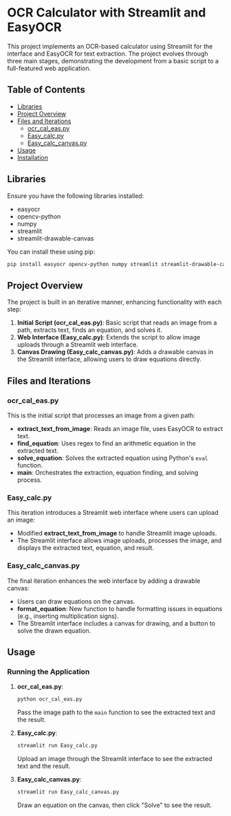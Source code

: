 # OCR Calculator with Streamlit and EasyOCR

This project implements an OCR-based calculator using Streamlit for the interface and EasyOCR for text extraction. The project evolves through three main stages, demonstrating the development from a basic script to a full-featured web application.

## Table of Contents
- [Libraries](#libraries)
- [Project Overview](#project-overview)
- [Files and Iterations](#files-and-iterations)
  - [ocr_cal_eas.py](#ocr_cal_easpy)
  - [Easy_calc.py](#easy_calcpy)
  - [Easy_calc_canvas.py](#easy_calc_canvaspy)
- [Usage](#usage)
- [Installation](#installation)

## Libraries
Ensure you have the following libraries installed:
- easyocr
- opencv-python
- numpy
- streamlit
- streamlit-drawable-canvas

You can install these using pip:
```sh
pip install easyocr opencv-python numpy streamlit streamlit-drawable-canvas
```

## Project Overview
The project is built in an iterative manner, enhancing functionality with each step:
1. **Initial Script (ocr_cal_eas.py)**: Basic script that reads an image from a path, extracts text, finds an equation, and solves it.
2. **Web Interface (Easy_calc.py)**: Extends the script to allow image uploads through a Streamlit web interface.
3. **Canvas Drawing (Easy_calc_canvas.py)**: Adds a drawable canvas in the Streamlit interface, allowing users to draw equations directly.

## Files and Iterations

### ocr_cal_eas.py
This is the initial script that processes an image from a given path:
- **extract_text_from_image**: Reads an image file, uses EasyOCR to extract text.
- **find_equation**: Uses regex to find an arithmetic equation in the extracted text.
- **solve_equation**: Solves the extracted equation using Python's `eval` function.
- **main**: Orchestrates the extraction, equation finding, and solving process.

### Easy_calc.py
This iteration introduces a Streamlit web interface where users can upload an image:
- Modified **extract_text_from_image** to handle Streamlit image uploads.
- The Streamlit interface allows image uploads, processes the image, and displays the extracted text, equation, and result.

### Easy_calc_canvas.py
The final iteration enhances the web interface by adding a drawable canvas:
- Users can draw equations on the canvas.
- **format_equation**: New function to handle formatting issues in equations (e.g., inserting multiplication signs).
- The Streamlit interface includes a canvas for drawing, and a button to solve the drawn equation.

## Usage

### Running the Application
1. **ocr_cal_eas.py**:
   ```sh
   python ocr_cal_eas.py
   ```
   Pass the image path to the `main` function to see the extracted text and the result.

2. **Easy_calc.py**:
   ```sh
   streamlit run Easy_calc.py
   ```
   Upload an image through the Streamlit interface to see the extracted text and the result.

3. **Easy_calc_canvas.py**:
   ```sh
   streamlit run Easy_calc_canvas.py
   ```
   Draw an equation on the canvas, then click "Solve" to see the result.
